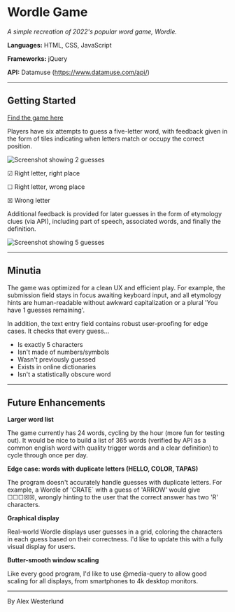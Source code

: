 # Wordle Game

*A simple recreation of 2022's popular word game, Wordle.*

**Languages:** HTML, CSS, JavaScript

**Frameworks:** jQuery

**API:** Datamuse (https://www.datamuse.com/api/)

---

## Getting Started

[Find the game here](https://alexwestisbest.github.io/Wordle-game/)

Players have six attempts to guess a five-letter word, with feedback given in the form of tiles indicating when letters match or occupy the correct position.

![Screenshot showing 2 guesses](https://i.imgur.com/TfxK3Y1.png)

☑ Right letter, right place

☐ Right letter, wrong place

☒ Wrong letter

Additional feedback is provided for later guesses in the form of etymology clues (via API), including part of speech, associated words, and finally the definition.

![Screenshot showing 5 guesses](https://i.imgur.com/f5CgpwU.png)

---

## Minutia

The game was optimized for a clean UX and efficient play. For example, the submission field stays in focus awaiting keyboard input, and all etymology hints are human-readable without awkward capitalization or a plural 'You have 1 guesses remaining'.

In addition, the text entry field contains robust user-proofing for edge cases. It checks that every guess...

- Is exactly 5 characters
- Isn't made of numbers/symbols
- Wasn't previously guessed
- Exists in online dictionaries
- Isn't a statistically obscure word

---

## Future Enhancements

**Larger word list**

The game currently has 24 words, cycling by the hour (more fun for testing out). It would be nice to build a list of 365 words (verified by API as a common english word with quality trigger words and a clear definition) to cycle through once per day.

**Edge case: words with duplicate letters (HELLO, COLOR, TAPAS)**

The program doesn't accurately handle guesses with duplicate letters. For example, a Wordle of 'CRATE` with a guess of 'ARROW' would give ☐☐☐☒☒, wrongly hinting to the user that the correct answer has two 'R' characters.

**Graphical display**

Real-world Wordle displays user guesses in a grid, coloring the characters in each guess based on their correctness. I'd like to update this with a fully visual display for users.

**Butter-smooth window scaling**

Like every good program, I'd like to use @media-query to allow good scaling for all displays, from smartphones to 4k desktop monitors.

---

By Alex Westerlund